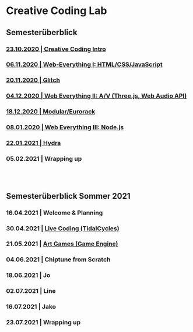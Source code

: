 # Creative Coding Lab

## Semesterüberblick

### [23.10.2020 | Creative Coding Intro](00_cc)

### [06.11.2020 | Web-Everything I: HTML/CSS/JavaScript](01_hcj)

### [20.11.2020 | Glitch](02_glitch)

### [04.12.2020 | Web Everything II: A/V (Three.js, Web Audio API)](04_av)

### [18.12.2020 | Modular/Eurorack](05_modular)

### [08.01.2020 | Web Everything III: Node.js](06_node)

### [22.01.2021 | Hydra](07_hydra)

### 05.02.2021 | Wrapping up

<br/><br/>

## Semesterüberblick Sommer 2021

### 16.04.2021 | Welcome & Planning

### 30.04.2021 | [Live Coding (TidalCycles)](10_live-coding)

### 21.05.2021 | [Art Games (Game Engine)](11_art-games)

### 04.06.2021 | Chiptune from Scratch

### 18.06.2021 | Jo

### 02.07.2021 | Line

### 16.07.2021 | Jako

### 23.07.2021 | Wrapping up
